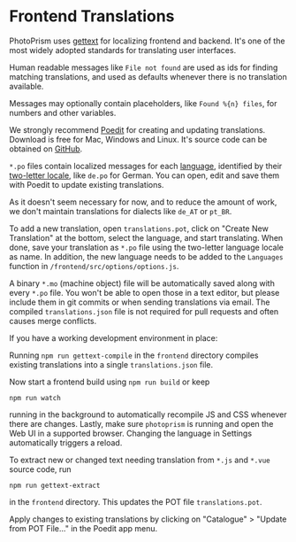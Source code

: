 # Frontend Translations

PhotoPrism uses [gettext](https://en.wikipedia.org/wiki/Gettext) for localizing frontend and backend.
It's one of the most widely adopted standards for translating user interfaces.
 
Human readable messages like `File not found` are used as ids for finding matching translations, 
and used as defaults whenever there is no translation available.

Messages may optionally contain placeholders, like `Found %{n} files`, for numbers and 
other variables.

We strongly recommend [Poedit](https://poedit.net/download) for creating and updating translations.
Download is free for Mac, Windows and Linux.
It's source code can be obtained on [GitHub](https://github.com/vslavik/poedit).

`*.po` files contain localized messages for each 
[language](https://www.gnu.org/software/gettext/manual/html_node/Usual-Language-Codes.html#Usual-Language-Codes),
identified by their [two-letter locale](https://www.gnu.org/software/gettext/manual/html_node/Locale-Names.html), 
like `de.po` for German.
You can open, edit and save them with Poedit to update existing translations. 

As it doesn't seem necessary for now, and to reduce the amount of work, 
we don't maintain translations for dialects like `de_AT` or `pt_BR`.

To add a new translation, open `translations.pot`, click on "Create New Translation" at the bottom, select
the language, and start translating. 
When done, save your translation as `*.po` file using the two-letter language locale as name.
In addition, the new language needs to be added to the `Languages` function
in `/frontend/src/options/options.js`.

A binary `*.mo` (machine object) file will be automatically saved along with every `*.po` file. 
You won't be able to open those in a text editor, but please include them in git commits or when sending
translations via email. The compiled `translations.json` file is not required for pull requests 
and often causes merge conflicts.

If you have a working development environment in place:

Running `npm run gettext-compile` in the `frontend` directory compiles existing translations into 
a single `translations.json` file.

Now start a frontend build using `npm run build` or keep 

```
npm run watch
```

running in the background to automatically recompile JS and CSS whenever there
are changes. Lastly, make sure `photoprism` is running and open the Web UI in a supported browser. Changing 
the language in Settings automatically triggers a reload.

To extract new or changed text needing translation from `*.js` and `*.vue` source code, run 

```
npm run gettext-extract
```

in the `frontend` directory. This updates the POT file `translations.pot`.

Apply changes to existing translations by clicking on "Catalogue" > "Update from POT File..." 
in the Poedit app menu.

